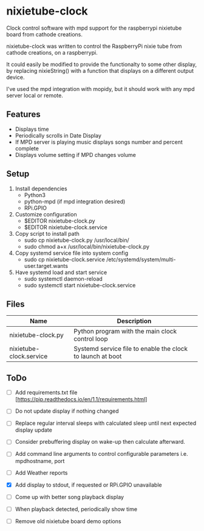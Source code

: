 # nixietube-clock
Clock control software with mpd support for the raspberrypi nixietube board from cathode creations.

nixietube-clock was written to control the RaspberryPi nixie tube from cathode creations, on a raspberrypi.

It could easily be modified to provide the functionalty to some other display, by replacing nixieString() with a 
function that displays on a different output device.

I've used the mpd integration with mopidy, but it should work with any mpd server local or remote.

## Features
- Displays time
- Periodically scrolls in Date Display
- If MPD server is playing music displays songs number and percent complete
- Displays volume setting if MPD changes volume

## Setup
1. Install dependencies
    - Python3
    - python-mpd (if mpd integration desired)
    - RPi.GPIO 
2. Customize configuration
    - $EDITOR nixietube-clock.py
    - $EDITOR nixietube-clock.service
3. Copy script to install path
    - sudo cp nixietube-clock.py /usr/local/bin/
    - sudo chmod a+x /usr/local/bin/nixietube-clock.py
4. Copy systemd service file into system config
    - sudo cp nixietube-clock.service /etc/systemd/system/multi-user.target.wants
5. Have systemd load and start service
    - sudo systemctl daemon-reload
    - sudo systemctl start nixietube-clock.service

## Files
|Name                    |Description                                                 |
|------------------------|------------------------------------------------------------|
|nixietube-clock.py      | Python program with the main clock control loop            |
|nixietube-clock.service | Systemd service file to enable the clock to launch at boot |

## ToDo
- [ ] Add requirements.txt file [https://pip.readthedocs.io/en/1.1/requirements.html]
- [ ] Do not update display if nothing changed
- [ ] Replace regular interval sleeps with calculated sleep until next expected display update
- [ ] Consider prebuffering display on wake-up then calculate afterward.
- [ ] Add command line arguments to control configurable parameters i.e. mpdhostname, port
- [ ] Add Weather reports
- [x] Add display to stdout, if requested or RPi.GPIO unavailable
- [ ] Come up with better song playback display
- [ ] When playback detected, periodically show time
- [ ] Remove old nixietube board demo options

